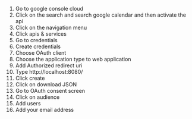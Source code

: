 1. Go to google console cloud 
2. Click on the search and search google calendar and then activate the api
3. Click on the navigation menu 
4. Click apis & services 
5. Go to credentials 
6. Create credentials 
7. Choose OAuth client 
8. Choose the application type to web application
9. Add Authorized redirect uri
10. Type http://localhost:8080/
11. Click create 
12. Click on download JSON
13. Go to OAuth consent screen 
14. Click on audience 
15. Add users 
16. Add your email address
